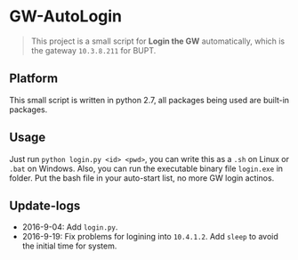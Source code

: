 # GW-AutoLogin
> This project is a small script for **Login the GW** automatically, which is the gateway `10.3.8.211` for BUPT.

## Platform
This small script is written in python 2.7, all packages being used are built-in packages.

## Usage
Just run `python login.py <id> <pwd>`, you can write this as a `.sh` on Linux or `.bat` on Windows. Also, you can run the executable binary file `login.exe` in folder. Put the bash file in your auto-start list, no more GW login actinos.

## Update-logs
* 2016-9-04: Add `login.py`.
* 2016-9-19: Fix problems for logining into `10.4.1.2`. Add `sleep` to avoid the initial time for system.